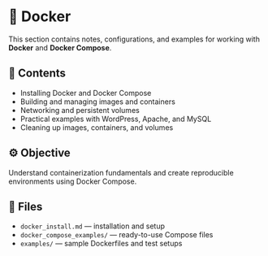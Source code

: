 # 🐳 Docker

This section contains notes, configurations, and examples for working with **Docker** and **Docker Compose**.

## 📘 Contents
- Installing Docker and Docker Compose
- Building and managing images and containers
- Networking and persistent volumes
- Practical examples with WordPress, Apache, and MySQL
- Cleaning up images, containers, and volumes

## ⚙️ Objective
Understand containerization fundamentals and create reproducible environments using Docker Compose.

## 📂 Files
- `docker_install.md` — installation and setup  
- `docker_compose_examples/` — ready-to-use Compose files  
- `examples/` — sample Dockerfiles and test setups
